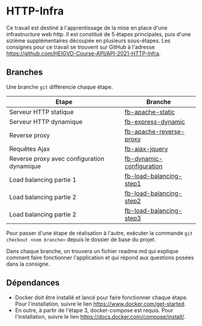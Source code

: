 # HTTP-Infra

Ce travail est destiné à l'apprentissage de la mise en place d'une infrastructure web http. Il est constitué de 5 étapes principales, puis d'une sizième supplémentaires découpée en plusieurs sous-étapes.
Les consignes pour ce travail se trouvent sur GitHub à l'adresse https://github.com/HEIGVD-Course-API/API-2021-HTTP-Infra.

## Branches
Une branche `git` différencie chaque étape.


| Etape                  | Branche |
| ---------------------- | ------- |
| Serveur HTTP statique  | [fb-apache-static](https://github.com/superjeffcplusplus/HTTP-Infra/tree/fb-apache-static) |
| Serveur HTTP dynamique | [fb-express-dynamic](https://github.com/superjeffcplusplus/HTTP-Infra/tree/fb-express-dynamic) |
| Reverse proxy          | [fb-apache-reverse-proxy](https://github.com/superjeffcplusplus/HTTP-Infra/tree/fb-apache-reverse-proxy) |
| Requêtes Ajax          |[fb-ajax-jquery](https://github.com/superjeffcplusplus/HTTP-Infra/tree/fb-ajax-jquery)|
| Reverse proxy avec configuration dynamique | [fb-dynamic-configuration](https://github.com/superjeffcplusplus/HTTP-Infra/tree/fb-dynamic-configuration) |
| Load balancing partie 1 | [fb-load-balancing-step1](https://github.com/superjeffcplusplus/HTTP-Infra/tree/fb-load-balancing-step1) |
| Load balancing partie 2 | [fb-load-balancing-step2](https://github.com/superjeffcplusplus/HTTP-Infra/tree/fb-load-balancing-step2) |
| Load balancing partie 2 | [fb-load-balancing-step3](https://github.com/superjeffcplusplus/HTTP-Infra/tree/fb-load-balancing-step3) |

Pour passer d'une étape de réalisation à l'autre, exécuter la commande `git checkout <nom branche>` depuis le dossier de base du projet.

Dans chaque branche, on trouvera un fichier readme.md qui explique comment faire fonctionner l'application et qui répond aux questions posées dans la consigne.

## Dépendances

- Docker doit être installé et lancé pour faire fonctionner chaque étape.
Pour l'installation, suivre le lien https://www.docker.com/get-started.
- En outre, à partir de l'étape 3, docker-compose est requis. Pour l'installation, suivre le lien https://docs.docker.com/compose/install/.
